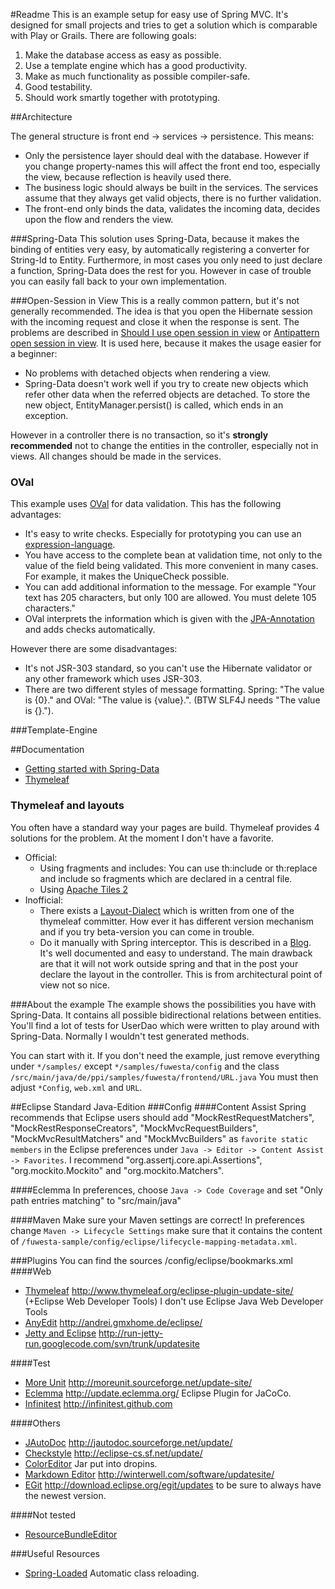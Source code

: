 #Readme
This is an example setup for easy use of Spring MVC. It's designed for small
projects and tries to get a solution which is comparable with Play or Grails.
There are following goals:

 1. Make the database access as easy as possible.
 2. Use a template engine which has a good productivity.
 3. Make as much functionality as possible compiler-safe.
 4. Good testability.
 5. Should work smartly together with prototyping.

##Architecture

The general structure is front end -> services -> persistence. This means:

 * Only the persistence layer should deal with the database. However if you
  change property-names this will affect the front end too, especially the
  view, because reflection is heavily used there.
 * The business logic should always be built in the services. The services
 assume that they always get valid objects, there is no further validation.
 * The front-end only binds the data, validates the incoming data, decides upon the
 flow and renders the view.

###Spring-Data
This solution uses Spring-Data, because it makes the binding of entities very
easy, by automatically registering a converter for String-Id to Entity.
Furthermore, in most cases you only need to just declare a function, Spring-Data
does the rest for you. However in case of trouble you can easily fall back to your own
implementation.

###Open-Session in View
This is a really common pattern, but it's not generally recommended. The idea is
that you open the Hibernate session with the incoming request and close it when
the response is sent. The problems are described in
[Should I use open session in view](http://heapdump.wordpress.com/2010/04/04/should-i-use-open-session-in-view/)
 or [Antipattern open session in view](http://java.dzone.com/articles/opensessioninview-antipattern).
It is used here, because it makes the usage easier for a beginner:
 * No problems with detached objects when rendering a view.
 * Spring-Data doesn't work well if you try to create new objects which
 refer other data when the referred objects are detached. To store the
 new object, EntityManager.persist() is called, which ends in an exception.

However in a controller there is no transaction, so it's **strongly recommended**
not to change the entities in the controller, especially not in views. All
changes should be made in the services.

### OVal
This example uses [OVal](http://oval.sourceforge.net/) for data validation.
This has the following advantages:

 * It's easy to write checks. Especially for prototyping you can use an
  [expression-language](http://oval.sourceforge.net/userguide.html#declaring-conditional-constraints).
 * You have access to the complete bean at validation time, not only to the value of the field being validated.
 This more convenient in many cases. For example, it makes the UniqueCheck possible.
 * You can add additional information to the message. For example
  "Your text has 205 characters, but only 100 are allowed. You must delete
  105 characters."
 * OVal interprets the information which is given with the
  [JPA-Annotation](http://oval.sourceforge.net/userguide.html#interpreting-ejb3-jpa-annotations)
  and adds checks automatically.

However there are some disadvantages:

 * It's not JSR-303 standard, so you can't use the Hibernate validator or
  any other framework which uses JSR-303.
 * There are two different styles of message formatting. Spring: "The value is {0}." and OVal:
  "The value is {value}.". (BTW SLF4J needs "The value is {}.").

###Template-Engine

##Documentation
 * [Getting started with Spring-Data](http://blog.springsource.org/2011/02/10/getting-started-with-spring-data-jpa/)
 * [Thymeleaf](http://www.thymeleaf.org/)

### Thymeleaf and layouts
You often have a standard way your pages are build. Thymeleaf provides 4
solutions for the problem. At the moment I don't have a favorite.

 * Official:
   * Using fragments and includes: You can use th:include or th:replace and
   include so fragments which are declared in a central file.
   * Using [Apache Tiles 2](https://github.com/thymeleaf/thymeleaf-extras-tiles2)
 * Inofficial:
   * There exists a [Layout-Dialect](https://github.com/ultraq/thymeleaf-layout-dialect)
   which is written from one of the thymeleaf committer. How ever it has
   different version mechanism and if you try beta-version you can come in trouble.
   * Do it manually with Spring interceptor. This is described in a
   [Blog](http://blog.codeleak.pl/2013/11/thymeleaf-template-layouts-in-spring.html).
   It's well documented and easy to understand. The main drawback are that
   it will not work outside spring and that in the post your declare the
   layout in the controller. This is from architectural point of view not so
   nice.

###About the example
The example shows the possibilities you have with Spring-Data. It contains all
possible bidirectional relations between entities.
You'll find a lot of tests for UserDao which were written to play around with
Spring-Data. Normally I wouldn't test generated methods.

You can start with it. If you don't need the example, just remove everything
under `*/samples/` except `*/samples/fuwesta/config`
and the class
`/src/main/java/de/ppi/samples/fuwesta/frontend/URL.java`
You must then adjust `*Config`, `web.xml` and `URL`.

##Eclipse
Standard Java-Edition
###Config
####Content Assist
Spring recommends that Eclipse users should add
"MockRestRequestMatchers", "MockRestResponseCreators",
"MockMvcRequestBuilders", "MockMvcResultMatchers" and "MockMvcBuilders"
as `favorite static members` in the Eclipse preferences
under `Java -> Editor -> Content Assist -> Favorites`.
I recommend "org.assertj.core.api.Assertions", "org.mockito.Mockito" and "org.mockito.Matchers".

####Eclemma
In preferences, choose `Java -> Code Coverage` and set
"Only path entries matching" to "src/main/java"

####Maven
Make sure your Maven settings are correct!
In preferences change `Maven -> Lifecycle Settings` make sure that it contains the content of
`/fuwesta-sample/config/eclipse/lifecycle-mapping-metadata.xml`.

###Plugins
You can find the sources /config/eclipse/bookmarks.xml
####Web
 * [Thymeleaf](https://github.com/thymeleaf/thymeleaf-extras-eclipse-plugin)  http://www.thymeleaf.org/eclipse-plugin-update-site/
    (+Eclipse Web Developer Tools)  I don't use Eclipse Java Web Developer Tools
 * [AnyEdit](http://andrei.gmxhome.de/anyedit/) http://andrei.gmxhome.de/eclipse/
 * [Jetty and Eclipse](http://code.google.com/p/run-jetty-run/) http://run-jetty-run.googlecode.com/svn/trunk/updatesite

####Test
 * [More Unit](http://moreunit.sourceforge.net/#overview) http://moreunit.sourceforge.net/update-site/
 * [Eclemma](http://www.eclemma.org/installation.html) http://update.eclemma.org/ Eclipse Plugin for JaCoCo.
 * [Infinitest](http://infinitest.github.io/) http://infinitest.github.com

####Others
 * [JAutoDoc](http://jautodoc.sourceforge.net/) http://jautodoc.sourceforge.net/update/
 * [Checkstyle](http://eclipse-cs.sourceforge.net/) http://eclipse-cs.sf.net/update/
 * [ColorEditor](http://gstaff.org/colorEditor/) Jar put into dropins.
 * [Markdown Editor](http://www.winterwell.com/software/markdown-editor.php) http://winterwell.com/software/updatesite/
 * [EGit](http://www.eclipse.org/egit/) http://download.eclipse.org/egit/updates to be sure to always have the newest version.

####Not tested
 * [ResourceBundleEditor](http://eclipse-rbe.sourceforge.net/)

###Useful Resources
 * [Spring-Loaded](https://github.com/spring-projects/spring-loaded) Automatic class reloading.
